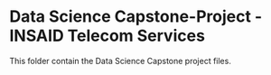# Data Science Capstone-Project - INSAID Telecom Services
This folder contain the Data Science Capstone project files.
